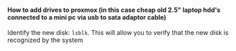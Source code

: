 #### How to add drives to proxmox (in this case cheap old 2.5" laptop hdd's connected to a mini pc via usb to sata adaptor cable)

Identify the new disk: `lsblk`. This will allow you to verify that the new disk is recognized by the system
